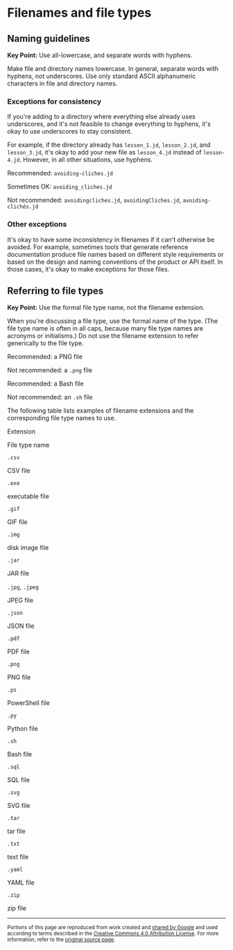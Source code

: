 # Filenames and file types

## Naming guidelines

**Key Point:** Use all-lowercase, and separate words with hyphens.

Make file and directory names lowercase. In general, separate words with
hyphens, not underscores. Use only standard ASCII alphanumeric characters in
file and directory names.

### Exceptions for consistency

If you're adding to a directory where everything else already uses underscores,
and it's not feasible to change everything to hyphens, it's okay to use
underscores to stay consistent.

For example, if the directory already has `lesson_1.jd`, `lesson_2.jd`, and
`lesson_3.jd`, it's okay to add your new file as `lesson_4.jd` instead of
`lesson-4.jd`. However, in all other situations, use hyphens.

Recommended: `avoiding-cliches.jd`

Sometimes OK: `avoiding_cliches.jd`

Not recommended: `avoidingcliches.jd`, `avoidingCliches.jd`,
`avoiding-clichés.jd`

### Other exceptions

It's okay to have some inconsistency in filenames if it can't otherwise be
avoided. For example, sometimes tools that generate reference documentation
produce file names based on different style requirements or based on the design
and naming conventions of the product or API itself. In those cases, it's okay
to make exceptions for those files.

## Referring to file types

**Key Point:** Use the formal file type name, not the filename extension.

When you're discussing a file type, use the formal name of the type. (The file
type name is often in all caps, because many file type names are acronyms or
initialisms.) Do not use the filename extension to refer generically to the file
type.

Recommended: a PNG file

Not recommended: a `.png` file

Recommended: a Bash file

Not recommended: an `.sh` file

The following table lists examples of filename extensions and the corresponding
file type names to use.

Extension

File type name

`.csv`

CSV file

`.exe`

executable file

`.gif`

GIF file

`.img`

disk image file

`.jar`

JAR file

`.jpg`, `.jpeg`

JPEG file

`.json`

JSON file

`.pdf`

PDF file

`.png`

PNG file

`.ps`

PowerShell file

`.py`

Python file

`.sh`

Bash file

`.sql`

SQL file

`.svg`

SVG file

`.tar`

tar file

`.txt`

text file

`.yaml`

YAML file

`.zip`

zip file

---

<small>Portions of this page are reproduced from work created and
[shared by Google](https://developers.google.com/readme/policies/) and used
according to terms described in the
[Creative Commons 4.0 Attribution License](https://creativecommons.org/licenses/by/4.0/).
For more information, refer to the
[original source page](https://developers.google.com/style/filenames).</small>

